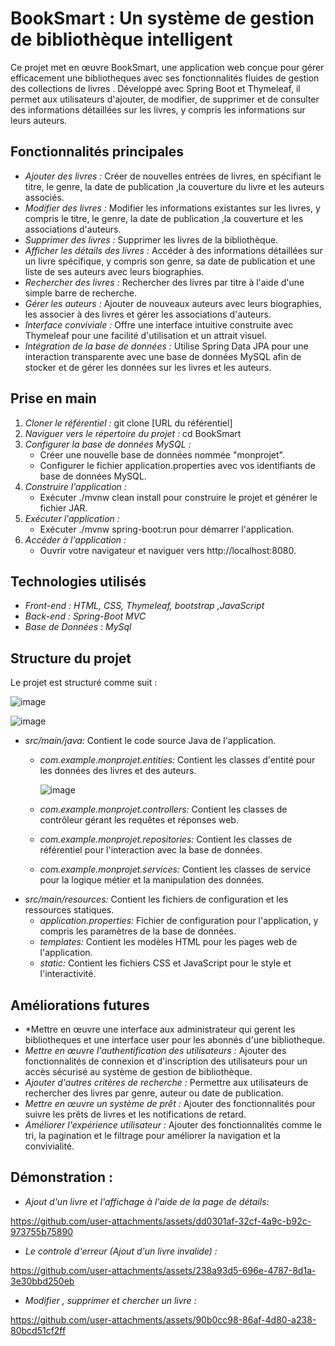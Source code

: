 # BookSmart : Un système de gestion de bibliothèque intelligent

Ce projet met en œuvre BookSmart, une application web conçue pour gérer efficacement une bibliotheques avec ses fonctionnalités fluides de gestion des collections de livres . Développé avec Spring Boot et Thymeleaf, il permet aux utilisateurs d'ajouter, de modifier, de supprimer et de consulter des informations détaillées sur les livres, y compris les informations sur leurs auteurs.


## Fonctionnalités principales

* *Ajouter des livres :* Créer de nouvelles entrées de livres, en spécifiant le titre, le genre, la date de publication ,la couverture du livre et les auteurs associés.
* *Modifier des livres :* Modifier les informations existantes sur les livres, y compris le titre, le genre, la date de publication ,la couverture et les associations d'auteurs.
* *Supprimer des livres :* Supprimer les livres de la bibliothèque.
* *Afficher les détails des livres :* Accéder à des informations détaillées sur un livre spécifique, y compris son genre, sa date de publication et une liste de ses auteurs avec leurs biographies.
* *Rechercher des livres :* Rechercher des livres par titre à l'aide d'une simple barre de recherche.
* *Gérer les auteurs :* Ajouter de nouveaux auteurs avec leurs biographies, les associer à des livres et gérer les associations d'auteurs.
* *Interface conviviale :* Offre une interface intuitive construite avec Thymeleaf pour une facilité d'utilisation et un attrait visuel.
* *Intégration de la base de données :* Utilise Spring Data JPA pour une interaction transparente avec une base de données MySQL afin de stocker et de gérer les données sur les livres et les auteurs.


## Prise en main

1. *Cloner le référentiel :* git clone [URL du référentiel]
2. *Naviguer vers le répertoire du projet :* cd BookSmart
3. *Configurer la base de données MySQL :*
   - Créer une nouvelle base de données nommée "monprojet".
   - Configurer le fichier application.properties avec vos identifiants de base de données MySQL.
4. *Construire l'application :*
   - Exécuter ./mvnw clean install pour construire le projet et générer le fichier JAR.
5. *Exécuter l'application :*
   - Exécuter ./mvnw spring-boot:run pour démarrer l'application.
6. *Accéder à l'application :*
   - Ouvrir votre navigateur et naviguer vers http://localhost:8080.


## Technologies utilisés

 * *Front-end : HTML, CSS, Thymeleaf, bootstrap ,JavaScript*
 *  *Back-end : Spring-Boot MVC*
 *  *Base de Données : MySql*


## Structure du projet

Le projet est structuré comme suit :

![image](https://github.com/user-attachments/assets/cba09305-e82a-4edf-a9a4-1e5fd1b2908f)

![image](https://github.com/user-attachments/assets/50d9a9f3-2253-4d1a-8e44-302b64a2abce)


- *src/main/java:* Contient le code source Java de l'application.
  - *com.example.monprojet.entities:* Contient les classes d'entité pour les données des livres et des auteurs.
 
    ![image](https://github.com/user-attachments/assets/462d045e-1a9b-4d36-b016-7e6cbd830a55)

  - *com.example.monprojet.controllers:* Contient les classes de contrôleur gérant les requêtes et réponses web.
  - *com.example.monprojet.repositories:* Contient les classes de référentiel pour l'interaction avec la base de données.
  - *com.example.monprojet.services:* Contient les classes de service pour la logique métier et la manipulation des données.
- *src/main/resources:* Contient les fichiers de configuration et les ressources statiques.
  - *application.properties:* Fichier de configuration pour l'application, y compris les paramètres de la base de données.
  - *templates:* Contient les modèles HTML pour les pages web de l'application.
  - *static:* Contient les fichiers CSS et JavaScript pour le style et l'interactivité.

## Améliorations futures
* *Mettre en œuvre une interface aux administrateur qui gerent les bibliotheques et une interface user pour les abonnés d'une bibliotheque. 
* *Mettre en œuvre l'authentification des utilisateurs :* Ajouter des fonctionnalités de connexion et d'inscription des utilisateurs pour un accès sécurisé au système de gestion de bibliothèque.
* *Ajouter d'autres critères de recherche :* Permettre aux utilisateurs de rechercher des livres par genre, auteur ou date de publication.
* *Mettre en œuvre un système de prêt :* Ajouter des fonctionnalités pour suivre les prêts de livres et les notifications de retard.
* *Améliorer l'expérience utilisateur :* Ajouter des fonctionnalités comme le tri, la pagination et le filtrage pour améliorer la navigation et la convivialité.


## Démonstration :


 * *Ajout d'un livre et l'affichage à l'aide de la page de détails:*

https://github.com/user-attachments/assets/dd0301af-32cf-4a9c-b92c-973755b75890


* *Le controle d'erreur (Ajout d'un livre invalide) :*


https://github.com/user-attachments/assets/238a93d5-696e-4787-8d1a-3e30bbd250eb


* *Modifier , supprimer et chercher un livre :*
 

https://github.com/user-attachments/assets/90b0cc98-86af-4d80-a238-80bcd51cf2ff


